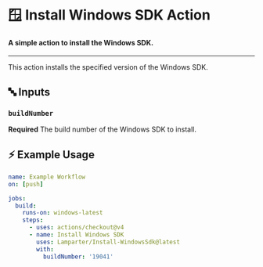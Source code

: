 # 🪟 Install Windows SDK Action

#### A simple action to install the Windows SDK.

---

This action installs the specified version of the Windows SDK.

## 🔤 Inputs

### `buildNumber`

**Required** The build number of the Windows SDK to install.

## ⚡ Example Usage

```yaml
name: Example Workflow
on: [push]

jobs:
  build:
    runs-on: windows-latest
    steps:
      - uses: actions/checkout@v4
      - name: Install Windows SDK
        uses: Lamparter/Install-WindowsSdk@latest
        with:
          buildNumber: '19041'
```
